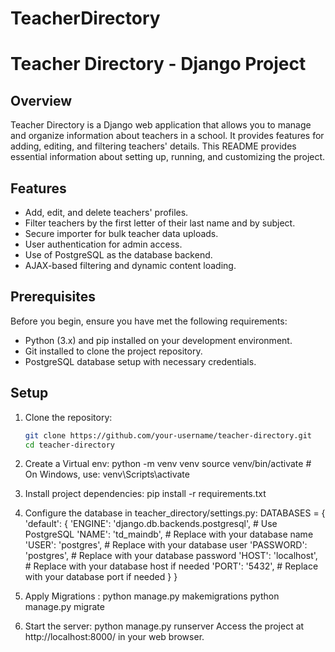 # TeacherDirectory
# Teacher Directory - Django Project
## Overview

Teacher Directory is a Django web application that allows you to manage and organize information about teachers in a school. It provides features for adding, editing, and filtering teachers' details. This README provides essential information about setting up, running, and customizing the project.

## Features

- Add, edit, and delete teachers' profiles.
- Filter teachers by the first letter of their last name and by subject.
- Secure importer for bulk teacher data uploads.
- User authentication for admin access.
- Use of PostgreSQL as the database backend.
- AJAX-based filtering and dynamic content loading.

## Prerequisites

Before you begin, ensure you have met the following requirements:

- Python (3.x) and pip installed on your development environment.
- Git installed to clone the project repository.
- PostgreSQL database setup with necessary credentials.

## Setup

1. Clone the repository:

   ```bash
   git clone https://github.com/your-username/teacher-directory.git
   cd teacher-directory

1. Create a Virtual env:
     python -m venv venv
     source venv/bin/activate  # On Windows, use: venv\Scripts\activate
2. Install project dependencies:
      pip install -r requirements.txt
   
4. Configure the database in teacher_directory/settings.py:
     DATABASES = {
    'default': {
        'ENGINE': 'django.db.backends.postgresql',  # Use PostgreSQL
        'NAME': 'td_maindb',  # Replace with your database name
        'USER': 'postgres',  # Replace with your database user
        'PASSWORD': 'postgres',  # Replace with your database password
        'HOST': 'localhost',  # Replace with your database host if needed
        'PORT': '5432',  # Replace with your database port if needed
    }
}


5. Apply Migrations :
     python manage.py makemigrations
      python manage.py migrate

6. Start the server:
     python manage.py runserver
     Access the project at http://localhost:8000/ in your web browser.






   


